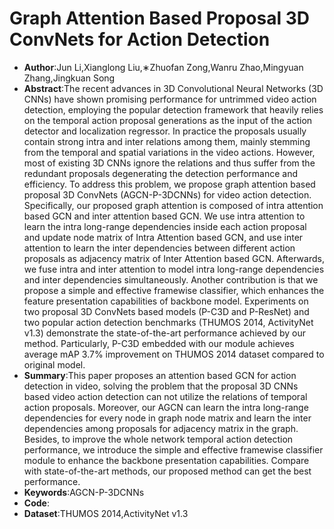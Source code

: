 # Graph Attention Based Proposal 3D ConvNets for Action Detection
* **Author**:Jun Li,Xianglong Liu,∗Zhuofan Zong,Wanru Zhao,Mingyuan Zhang,Jingkuan Song
* **Abstract**:The recent advances in 3D Convolutional Neural Networks (3D CNNs) have shown promising performance for untrimmed video action detection, employing the popular detection framework that heavily relies on the temporal action proposal generations as the input of the action detector and localization regressor. In practice the proposals usually contain strong intra and inter relations among them, mainly stemming from the temporal and spatial variations in the video actions. However, most of existing 3D CNNs ignore the relations and thus suffer from the redundant proposals degenerating the detection performance and efficiency. To address this problem, we propose graph attention based proposal 3D ConvNets (AGCN-P-3DCNNs) for video action detection. Specifically, our proposed graph attention is composed of intra attention based GCN and inter attention based GCN. We use intra attention to learn the intra long-range dependencies inside each action proposal and update node matrix of Intra Attention based GCN, and use inter attention to learn the inter dependencies between different action proposals as adjacency matrix of Inter Attention based GCN. Afterwards, we fuse intra and inter attention to model intra long-range dependencies and inter dependencies simultaneously. Another contribution is that we propose a simple and effective framewise classifier, which enhances the feature presentation capabilities of backbone model. Experiments on two proposal 3D ConvNets based models (P-C3D and P-ResNet) and two popular action detection benchmarks (THUMOS 2014, ActivityNet v1.3) demonstrate the state-of-the-art performance achieved by our method. Particularly, P-C3D embedded with our module achieves average mAP 3.7% improvement on THUMOS 2014 dataset compared to original model.
* **Summary**:This paper proposes an attention based GCN for action detection in video, solving the problem that the proposal 3D CNNs based video action detection can not utilize the relations of temporal action proposals. Moreover, our AGCN can learn the intra long-range dependencies for every node in graph node matrix and learn the inter dependencies among proposals for adjacency matrix in the graph. Besides, to improve the whole network temporal action detection performance, we introduce the simple and effective framewise classifier module to enhance the backbone presentation capabilities. Compare with state-of-the-art methods, our proposed method can get the best performance.
* **Keywords**:AGCN-P-3DCNNs
* **Code**:
* **Dataset**:THUMOS 2014,ActivityNet v1.3